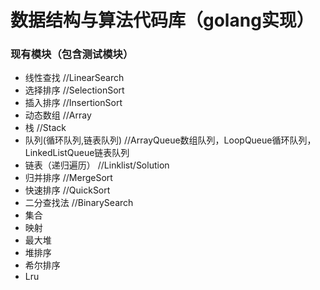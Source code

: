 # 数据结构与算法代码库（golang实现）

### 现有模块（包含测试模块）
* 线性查找                                         //LinearSearch
* 选择排序                                         //SelectionSort
* 插入排序                                         //InsertionSort
* 动态数组                                         //Array
* 栈                                              //Stack
* 队列(循环队列,链表队列)                            //ArrayQueue数组队列，LoopQueue循环队列，LinkedListQueue链表队列
* 链表（递归遍历）                                  //Linklist/Solution
* 归并排序                                        //MergeSort
* 快速排序                                        //QuickSort
* 二分查找法                                      //BinarySearch
* 集合
* 映射
* 最大堆
* 堆排序
* 希尔排序
* Lru
